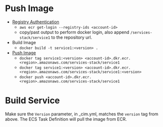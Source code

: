 # Push Image
- [Registry Authentication](http://docs.aws.amazon.com/AmazonECR/latest/userguide/Registries.html#registry_auth)
  - `aws ecr get-login --registry-ids <account-id>`
  - copy/past output to perform docker login,  also append `/services-stack/service1` to the repository url.
- Build Image
  - `docker build -t service1:<version> .`
- [Push Image](http://docs.aws.amazon.com/AmazonECR/latest/userguide/docker-push-ecr-image.html)
  - `docker tag service1:<version> <account-id>.dkr.ecr.<region>.amazonaws.com/services-stack/service1`
  - `docker tag service1:<version> <account-id>.dkr.ecr.<region>.amazonaws.com/services-stack/service1:<version>`
  - `docker push <account-id>.dkr.ecr.<region>.amazonaws.com/services-stack/service1`

# Build Service
Make sure the `Version` parameter, in _cim.yml, matches the `version` tag from above.  The ECS Task Definition will pull the image from ECR.
